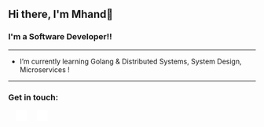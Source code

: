 ## Hi there, I'm Mhand👋
### I'm a Software Developer!!
<hr/>

- I’m currently learning Golang & Distributed Systems, System Design, Microservices !

<hr/>

### Get in touch:

[<img style="margin: 0 1rem" alt="mhandmaous | LinkedIn" width="22px" height="22px" src="./linkedin.png" />][linkedin]
[<img align="" alt="mhandmaous | twitter" width="22px" height="22px" src="./twitter.png" />][twitter]

[twitter]: https://twitter.com/mhandmaous
[linkedin]: https://linkedin.com/in/mhandmaous

